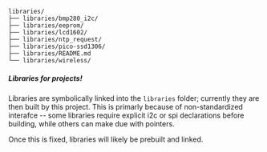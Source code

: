 ```
libraries/
├── libraries/bmp280_i2c/
├── libraries/eeprom/
├── libraries/lcd1602/
├── libraries/ntp_request/
├── libraries/pico-ssd1306/
├── libraries/README.md
└── libraries/wireless/
```


##### Libraries for projects!
Libraries are symbolically linked into the `libraries` folder; currently they are then built by this project. This
is primarly because of non-standardized interafce -- some libraries require explicit i2c or spi declarations before building,
while others can make due with pointers.

Once this is fixed, libraries will likely be prebuilt and linked.
